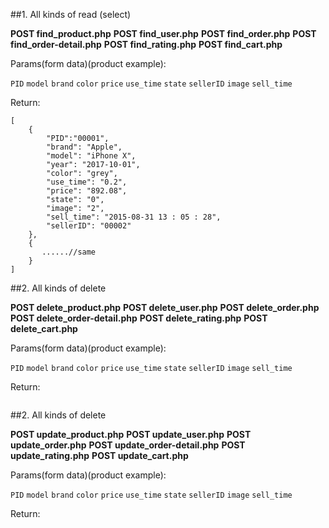 ##1. All kinds of read (select)

**POST find_product.php**
**POST find_user.php**
**POST find_order.php**
**POST find_order-detail.php**
**POST find_rating.php**
**POST find_cart.php**

Params(form data)(product example):

`PID`
`model`
`brand`
`color`
`price`
`use_time`
`state`
`sellerID`
`image`
`sell_time`

Return:

```
[
    {
        "PID":"00001",
        "brand": "Apple",
        "model": "iPhone X",
        "year": "2017-10-01",
        "color": "grey",
        "use_time": "0.2",
        "price": "892.08",
        "state": "0",
        "image": "2",
        "sell_time": "2015-08-31 13 : 05 : 28",
        "sellerID": "00002"
    },
    {
       ......//same
    }
]
```

##2. All kinds of delete

**POST delete_product.php**
**POST delete_user.php**
**POST delete_order.php**
**POST delete_order-detail.php**
**POST delete_rating.php**
**POST delete_cart.php**

Params(form data)(product example):

`PID`
`model`
`brand`
`color`
`price`
`use_time`
`state`
`sellerID`
`image`
`sell_time`

Return:

```

```

##2. All kinds of delete

**POST update_product.php**
**POST update_user.php**
**POST update_order.php**
**POST update_order-detail.php**
**POST update_rating.php**
**POST update_cart.php**

Params(form data)(product example):

`PID`
`model`
`brand`
`color`
`price`
`use_time`
`state`
`sellerID`
`image`
`sell_time`

Return:

```

```
